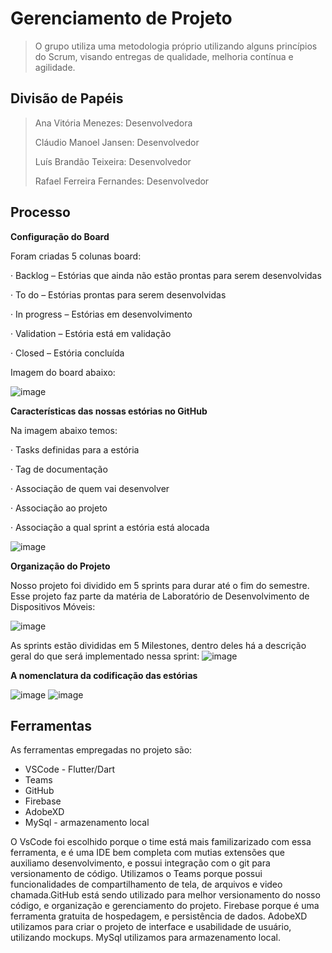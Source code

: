 # Gerenciamento de Projeto

> O grupo utiliza uma metodologia próprio utilizando alguns princípios do Scrum, visando entregas de qualidade, melhoria contínua e agilidade.

## Divisão de Papéis

> Ana Vitória Menezes: Desenvolvedora
>
> Cláudio Manoel Jansen: Desenvolvedor
>
> Luís Brandão Teixeira: Desenvolvedor
>
> Rafael Ferreira Fernandes: Desenvolvedor

## Processo

**Configuração do Board**

Foram criadas 5 colunas board:

·     Backlog – Estórias que ainda não estão prontas para serem desenvolvidas

·     To do – Estórias prontas para serem desenvolvidas

·     In progress – Estórias em desenvolvimento

·     Validation – Estória está em validação

·     Closed – Estória concluída 

Imagem do board abaixo:

![image](https://user-images.githubusercontent.com/57811501/112915130-0ff34600-90d4-11eb-8ccd-3d37dd273f8b.png)




**Características das nossas estórias no GitHub**

Na imagem abaixo temos:

·     Tasks definidas para a estória

·     Tag de documentação

·     Associação de quem vai desenvolver

·     Associação ao projeto

·     Associação a qual sprint a estória está alocada

![image](https://user-images.githubusercontent.com/57811501/112915110-010c9380-90d4-11eb-9d53-778ff2079254.png)




**Organização do Projeto**

Nosso projeto foi dividido em 5 sprints para durar até o fim do semestre. Esse projeto faz parte da matéria de Laboratório de Desenvolvimento de Dispositivos Móveis:

![image](https://user-images.githubusercontent.com/57811501/112915050-dfaba780-90d3-11eb-9e24-390eb647993d.png)



As sprints estão divididas em 5 Milestones, dentro deles há a descrição geral do que será implementado nessa sprint:
![image](https://user-images.githubusercontent.com/57811501/112915073-e9350f80-90d3-11eb-806e-82e651409e39.png)


**A nomenclatura da codificação das estórias**

![image](https://user-images.githubusercontent.com/57811501/112916821-b42abc00-90d7-11eb-927a-30d2a6a63a51.png)
![image](https://user-images.githubusercontent.com/57811501/112915087-f520d180-90d3-11eb-9478-4eb79f1ae383.png)



## Ferramentas

As ferramentas empregadas no projeto são:

- VSCode - Flutter/Dart
- Teams
- GitHub
- Firebase
- AdobeXD
- MySql - armazenamento local

O VsCode foi escolhido porque o time está mais familizarizado com essa ferramenta, e é uma IDE bem completa com mutias extensões que auxiliamo desenvolvimento, e possui integração com o git para versionamento de código. Utilizamos o Teams porque possui funcionalidades de compartilhamento de tela, de arquivos e video chamada.GitHub está sendo utilizado para melhor versionamento do nosso código, e organização e gerenciamento do projeto. Firebase porque é uma ferramenta gratuita de hospedagem, e persistência de dados. AdobeXD utilizamos para criar o projeto de interface e usabilidade de usuário, utilizando mockups. MySql utilizamos para armazenamento local. 

